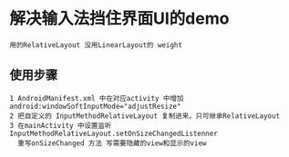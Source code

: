 #  解决输入法挡住界面UI的demo

    用的RelativeLayout 没用LinearLayout的 weight
    
## 使用步骤
    

    1 AndroidManifest.xml 中在对应activity 中增加 android:windowSoftInputMode="adjustResize"
    2 把自定义的 InputMethodRelativeLayout 复制进来，只可继承RelativeLayout 
    3 在mainActivity 中设置监听 InputMethodRelativeLayout.setOnSizeChangedListenner 
      重写onSizeChanged 方法 写需要隐藏的view和显示的view
      